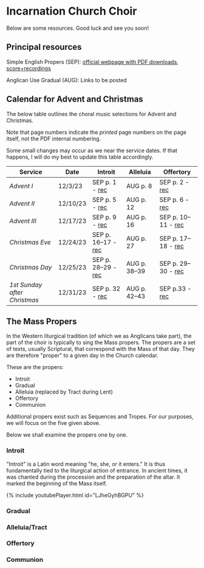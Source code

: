 # Incarnation Church Choir

Below are some resources. Good luck and see you soon!

## Principal resources

Simple English Propers (SEP): [official webpage with PDF downloads](https://musicasacra.com/additional-publications/sep/), [score+recordings](https://www.youtube.com/playlist?list=PLxbhZKZL8q5r6mJrDROL0Cchu9D-C2mKC)

Anglican Use Gradual (AUG): Links to be posted

## Calendar for Advent and Christmas

The below table outlines the choral music selections for Advent and Christmas.

Note that page numbers indicate the _printed_ page numbers on the page itself, not the PDF internal numbering.

Some small changes may occur as we near the service dates. If that happens, I will do my best to update this table accordingly.

Service   | Date | Introit | Alleluia | Offertory |
----------|---------|----------|----------|-----------|
_Advent I_   | 12/3/23 | SEP p. 1 - [rec](https://www.youtube.com/watch?v=-lt6ESPNbbs&list=PLxbhZKZL8q5r6mJrDROL0Cchu9D-C2mKC&index=1&pp=iAQB8AUB)    | AUG p. 8      | SEP p. 2 - [rec](https://www.youtube.com/watch?v=Q0tm6QMZIhs&list=PLxbhZKZL8q5r6mJrDROL0Cchu9D-C2mKC&index=2&pp=iAQB8AUB)       |
_Advent II_  | 12/10/23 | SEP p. 5  - [rec](https://www.youtube.com/watch?v=lE93Et2HAww&list=PLxbhZKZL8q5r6mJrDROL0Cchu9D-C2mKC&index=4&pp=iAQB8AUB)   | AUG p. 12      | SEP p. 6 - [rec](https://www.youtube.com/watch?v=VotZIBGJC04&list=PLxbhZKZL8q5r6mJrDROL0Cchu9D-C2mKC&index=5&pp=iAQB8AUB)       |
_Advent III_ | 12/17/23 | SEP p. 9 - [rec](https://www.youtube.com/watch?v=NEQje03_-so&list=PLxbhZKZL8q5r6mJrDROL0Cchu9D-C2mKC&index=7&pp=iAQB8AUB)    | AUG p. 16      | SEP p. 10–11 - [rec](https://www.youtube.com/watch?v=5g4LMhbFy30&list=PLxbhZKZL8q5r6mJrDROL0Cchu9D-C2mKC&index=8&pp=iAQB8AUB)       |
_Christmas Eve_  | 12/24/23 | SEP p. 16–17 - [rec](https://www.youtube.com/watch?v=turl7QJaDtg&list=PLxbhZKZL8q5r6mJrDROL0Cchu9D-C2mKC&index=13&pp=iAQB8AUB)   | AUG p. 27      | SEP p. 17–18 - [rec](https://www.youtube.com/watch?v=lc6DSzMfJPU&list=PLxbhZKZL8q5r6mJrDROL0Cchu9D-C2mKC&index=14&pp=iAQB8AUB)       |
_Christmas Day_  | 12/25/23 | SEP p. 28–29 - [rec](https://www.youtube.com/watch?v=YnB1S-q2vuw&list=PLxbhZKZL8q5r6mJrDROL0Cchu9D-C2mKC&index=22&pp=iAQB8AUB)   | AUG p. 38–39      | SEP p. 29–30 - [rec](https://www.youtube.com/watch?v=j2XofVJs7Eo&list=PLxbhZKZL8q5r6mJrDROL0Cchu9D-C2mKC&index=23&pp=iAQB8AUB)       |
_1st Sunday after Christmas_  | 12/31/23 | SEP p. 32 - [rec](https://vimeo.com/26385170) | AUG p. 42–43      | SEP p.33 - [rec](https://vimeo.com/26870878)       |

## The Mass Propers

In the Western liturgical tradition (of which we as Anglicans take part), the part of the choir is typically to sing the Mass propers. The propers are a set of texts, usually Scriptural, that correspond with the Mass of that day. They are therefore "proper" to a given day in the Church calendar.

These are the propers:

- Introit
- Gradual
- Alleluia (replaced by Tract during Lent)
- Offertory
- Communion

Additional propers exist such as Sequences and Tropes. For our purposes, we will focus on the five given above.

Below we shall examine the propers one by one.

### Introit

"Introit" is a Latin word meaning "he, she, or it enters." It is thus fundamentally tied to the liturgical action of entrance. In ancient times, it was chanted during the procession and the preparation of the altar. It marked the beginning of the Mass itself.

{% include youtubePlayer.html id="LJheGyhBGPU" %}

### Gradual

### Alleluia/Tract

### Offertory

### Communion
